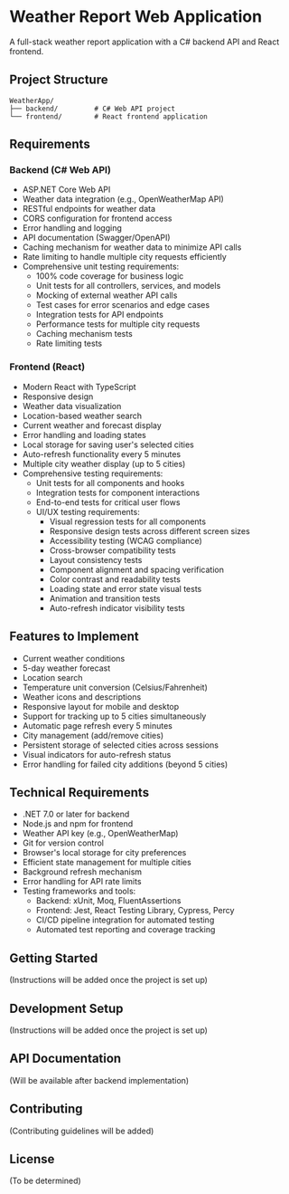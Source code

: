 # Weather Report Web Application

A full-stack weather report application with a C# backend API and React frontend.

## Project Structure

```
WeatherApp/
├── backend/         # C# Web API project
└── frontend/        # React frontend application
```

## Requirements

### Backend (C# Web API)
- ASP.NET Core Web API
- Weather data integration (e.g., OpenWeatherMap API)
- RESTful endpoints for weather data
- CORS configuration for frontend access
- Error handling and logging
- API documentation (Swagger/OpenAPI)
- Caching mechanism for weather data to minimize API calls
- Rate limiting to handle multiple city requests efficiently
- Comprehensive unit testing requirements:
  - 100% code coverage for business logic
  - Unit tests for all controllers, services, and models
  - Mocking of external weather API calls
  - Test cases for error scenarios and edge cases
  - Integration tests for API endpoints
  - Performance tests for multiple city requests
  - Caching mechanism tests
  - Rate limiting tests

### Frontend (React)
- Modern React with TypeScript
- Responsive design
- Weather data visualization
- Location-based weather search
- Current weather and forecast display
- Error handling and loading states
- Local storage for saving user's selected cities
- Auto-refresh functionality every 5 minutes
- Multiple city weather display (up to 5 cities)
- Comprehensive testing requirements:
  - Unit tests for all components and hooks
  - Integration tests for component interactions
  - End-to-end tests for critical user flows
  - UI/UX testing requirements:
    - Visual regression tests for all components
    - Responsive design tests across different screen sizes
    - Accessibility testing (WCAG compliance)
    - Cross-browser compatibility tests
    - Layout consistency tests
    - Component alignment and spacing verification
    - Color contrast and readability tests
    - Loading state and error state visual tests
    - Animation and transition tests
    - Auto-refresh indicator visibility tests

## Features to Implement
- Current weather conditions
- 5-day weather forecast
- Location search
- Temperature unit conversion (Celsius/Fahrenheit)
- Weather icons and descriptions
- Responsive layout for mobile and desktop
- Support for tracking up to 5 cities simultaneously
- Automatic page refresh every 5 minutes
- City management (add/remove cities)
- Persistent storage of selected cities across sessions
- Visual indicators for auto-refresh status
- Error handling for failed city additions (beyond 5 cities)

## Technical Requirements
- .NET 7.0 or later for backend
- Node.js and npm for frontend
- Weather API key (e.g., OpenWeatherMap)
- Git for version control
- Browser's local storage for city preferences
- Efficient state management for multiple cities
- Background refresh mechanism
- Error handling for API rate limits
- Testing frameworks and tools:
  - Backend: xUnit, Moq, FluentAssertions
  - Frontend: Jest, React Testing Library, Cypress, Percy
  - CI/CD pipeline integration for automated testing
  - Automated test reporting and coverage tracking

## Getting Started
(Instructions will be added once the project is set up)

## Development Setup
(Instructions will be added once the project is set up)

## API Documentation
(Will be available after backend implementation)

## Contributing
(Contributing guidelines will be added)

## License
(To be determined) 